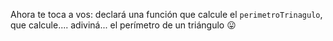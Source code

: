 Ahora te toca a vos: declará una función que calcule el `perimetroTrinagulo`, que calcule.... adiviná... el perímetro de un triángulo :stuck_out_tongue:
